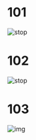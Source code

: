 # 101
![stop](http://s3.amazonaws.com/assets.datacamp.com/production/course_2906/datasets/knn_stop_99.gif)

# 102
![stop](http://s3.amazonaws.com/assets.datacamp.com/production/course_2906/datasets/knn_sign_data.png)

# 103
![img](http://s3.amazonaws.com/assets.datacamp.com/production/course_2906/datasets/knn_stop_28.gif)
